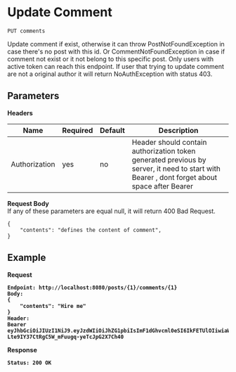 # Update Comment
    PUT comments

Update comment if exist, otherwise it can throw PostNotFoundException in case there's no post with this id.
Or CommentNotFoundException in case if comment not exist or it not belong to this specific post.
Only users with active token can reach this endpoint.
If user that trying to update comment are not a original author it will return NoAuthException with status 403.
<br/>

## Parameters
<b>Headers</b>

| Name | Required | Default | Description | 
| --- | --- | --- | --- |
| Authorization | yes| no | Header should contain authorization token generated previous by server, it need to start with Bearer , dont forget about space after Bearer|
<b>Request Body</b>
<br/>If any of these parameters are equal null, it will return 400 Bad Request.
```
{
    "contents": "defines the content of comment",
}
```
## Example 
<b>Request</p>
```
Endpoint: http://localhost:8080/posts/{1}/comments/{1}
Body:
{
    "contents": "Hire me"
}
Header:
Bearer eyJhbGciOiJIUzI1NiJ9.eyJzdWIiOiJhZG1pbiIsImF1dGhvcml0eSI6IkFETUlOIiwiaWF0IjoxNTk5MDYzNDIxLCJleHAiOjE1OTkwNjQzMjF9.ksZxd-Lte9IY37CtRgC5W_mFuugq-yeTcJpG2X7Ch40
```
<b>Response</b>
```
Status: 200 OK
```
